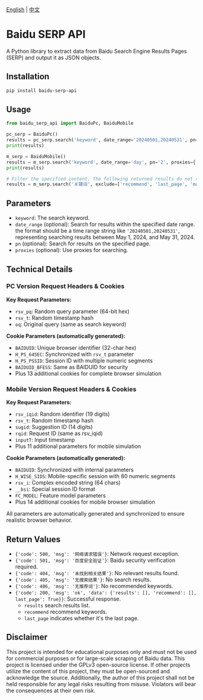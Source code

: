 [English](#baidu-serp-api) | [中文](README_CN.md)

# Baidu SERP API

A Python library to extract data from Baidu Search Engine Results Pages (SERP) and output it as JSON objects.

## Installation

```bash
pip install baidu-serp-api
```

## Usage

```python
from baidu_serp_api import BaiduPc, BaiduMobile

pc_serp = BaiduPc()
results = pc_serp.search('keyword', date_range='20240501,20240531', pn='2', proxies={'http': 'http://your-proxy-server:port'})
print(results)

m_serp = BaiduMobile()
results = m_serp.search('keyword', date_range='day', pn='2', proxies={'http': 'http://your-proxy-server:port'})
print(results)

# Filter the specified content. The following returned results do not contain 'recommend', 'last_page', 'match_count'
results = m_serp.search('关键词', exclude=['recommend', 'last_page', 'match_count'])
```

## Parameters

- `keyword`: The search keyword.
- `date_range` (optional): Search for results within the specified date range. the format should be a time range string like `'20240501,20240531'`, representing searching results between May 1, 2024, and May 31, 2024. 
- `pn` (optional): Search for results on the specified page.
- `proxies` (optional): Use proxies for searching.

## Technical Details

### PC Version Request Headers & Cookies

**Key Request Parameters:**
- `rsv_pq`: Random query parameter (64-bit hex)
- `rsv_t`: Random timestamp hash
- `oq`: Original query (same as search keyword)

**Cookie Parameters (automatically generated):**
- `BAIDUID`: Unique browser identifier (32-char hex)
- `H_PS_645EC`: Synchronized with `rsv_t` parameter
- `H_PS_PSSID`: Session ID with multiple numeric segments
- `BAIDUID_BFESS`: Same as BAIDUID for security
- Plus 13 additional cookies for complete browser simulation

### Mobile Version Request Headers & Cookies

**Key Request Parameters:**
- `rsv_iqid`: Random identifier (19 digits)
- `rsv_t`: Random timestamp hash
- `sugid`: Suggestion ID (14 digits)
- `rqid`: Request ID (same as rsv_iqid)
- `inputT`: Input timestamp
- Plus 11 additional parameters for mobile simulation

**Cookie Parameters (automatically generated):**
- `BAIDUID`: Synchronized with internal parameters
- `H_WISE_SIDS`: Mobile-specific session with 80 numeric segments
- `rsv_i`: Complex encoded string (64 chars)
- `__bsi`: Special session ID format
- `FC_MODEL`: Feature model parameters
- Plus 14 additional cookies for mobile browser simulation

All parameters are automatically generated and synchronized to ensure realistic browser behavior.

## Return Values

- `{'code': 500, 'msg': '网络请求错误'}`: Network request exception.
- `{'code': 501, 'msg': '百度安全验证'}`: Baidu security verification required.
- `{'code': 404, 'msg': '未找到相关结果'}`: No relevant results found.
- `{'code': 405, 'msg': '无搜索结果'}`: No search results.
- `{'code': 406, 'msg': '无推荐词'}`: No recommended keywords.
- `{'code': 200, 'msg': 'ok', 'data': {'results': [], 'recommend': [], last_page': True}}`: Successful response. 
    - `results` search results list.
    - `recommend` recommend keywords.
    - `last_page` indicates whether it's the last page.

## Disclaimer
This project is intended for educational purposes only and must not be used for commercial purposes or for large-scale scraping of Baidu data. This project is licensed under the GPLv3 open-source license. If other projects utilize the content of this project, they must be open-sourced and acknowledge the source. Additionally, the author of this project shall not be held responsible for any legal risks resulting from misuse. Violators will bear the consequences at their own risk.
